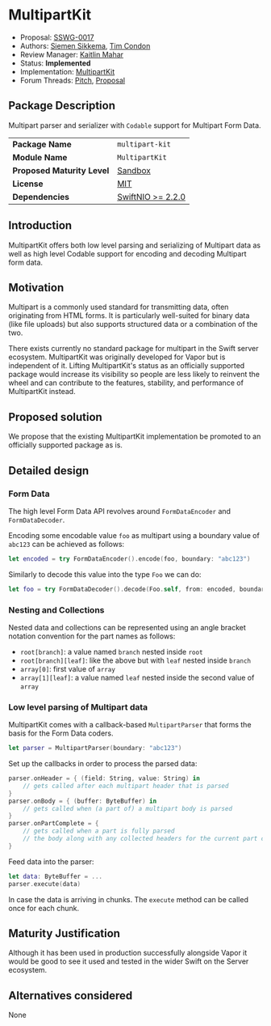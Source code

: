 # MultipartKit

* Proposal: [SSWG-0017](0017-multipart-kit.md)
* Authors: [Siemen Sikkema](https://github.com/siemensikkema), [Tim Condon](https://github.com/0xTim)
* Review Manager: [Kaitlin Mahar](https://github.com/kmahar)
* Status: **Implemented**
* Implementation: [MultipartKit](https://github.com/vapor/multipart-kit)
* Forum Threads: [Pitch](https://forums.swift.org/t/multipartkit), [Proposal](https://forums.swift.org/t/sswg-0017-multipartkit/52586)

<!--
*During the review process, add the following fields as needed:*

* Decision Notes: [Rationale](https://forums.swift.org/), [Additional Commentary](https://forums.swift.org/)
* Previous Revision(s): [1](https://github.com/swift-server/sswg/blob/...commit-ID.../proposals/NNNN-filename.md)
* Previous Proposal(s): [SSWG-XXXX](XXXX-filename.md)
-->

## Package Description

Multipart parser and serializer with `Codable` support for Multipart Form Data.

|  |  |
|--|--|
| **Package Name** | `multipart-kit` |
| **Module Name** | `MultipartKit` |
| **Proposed Maturity Level** | [Sandbox](https://github.com/swift-server/sswg/blob/main/process/incubation.md#process-diagram) |
| **License** | [MIT](https://choosealicense.com/licenses/mit/) |
| **Dependencies** | [SwiftNIO >= 2.2.0](https://github.com/apple/swift-nio) |

## Introduction

MultipartKit offers both low level parsing and serializing of Multipart data as well as high level Codable support for encoding and decoding Multipart form data.

## Motivation

Multipart is a commonly used standard for transmitting data, often originating from HTML forms. It is particularly well-suited for binary data (like file uploads) but also supports structured data or a combination of the two.

There exists currently no standard package for multipart in the Swift server ecosystem. MultipartKit was originally developed for Vapor but is independent of it. Lifting MultipartKit's status as an officially supported package would increase its visibility so people are less likely to reinvent the wheel and can contribute to the features, stability, and performance of MultipartKit instead.

## Proposed solution

We propose that the existing MultipartKit implementation be promoted to an officially supported package as is.

## Detailed design

### Form Data

The high level Form Data API revolves around `FormDataEncoder` and `FormDataDecoder`. 

Encoding some encodable value `foo` as multipart using a boundary value of `abc123` can be achieved as follows:

```swift
let encoded = try FormDataEncoder().encode(foo, boundary: "abc123")
```

Similarly to decode this value into the type `Foo` we can do:

```swift
let foo = try FormDataDecoder().decode(Foo.self, from: encoded, boundary: "abc123")
```

### Nesting and Collections

Nested data and collections can be represented using an angle bracket notation convention for the part names as follows:

- `root[branch]`: a value named `branch` nested inside `root`
- `root[branch][leaf]`: like the above but with `leaf` nested inside `branch`
- `array[0]`: first value of `array`
- `array[1][leaf]`: a value named `leaf` nested inside the second value of `array`

### Low level parsing of Multipart data

MultipartKit comes with a callback-based `MultipartParser` that forms the basis for the Form Data coders.

```swift
let parser = MultipartParser(boundary: "abc123")
```

Set up the callbacks in order to process the parsed data:

```swift
parser.onHeader = { (field: String, value: String) in
    // gets called after each multipart header that is parsed
}
parser.onBody = { (buffer: ByteBuffer) in
    // gets called when (a part of) a multipart body is parsed
}
parser.onPartComplete = {
    // gets called when a part is fully parsed
    // the body along with any collected headers for the current part can now be considered complete
}
```

Feed data into the parser:
```swift
let data: ByteBuffer = ...
parser.execute(data)
```

In case the data is arriving in chunks. The `execute` method can be called once for each chunk.

## Maturity Justification

Although it has been used in production successfully alongside Vapor it would be good to see it used and tested in the wider Swift on the Server ecosystem.

## Alternatives considered

None

